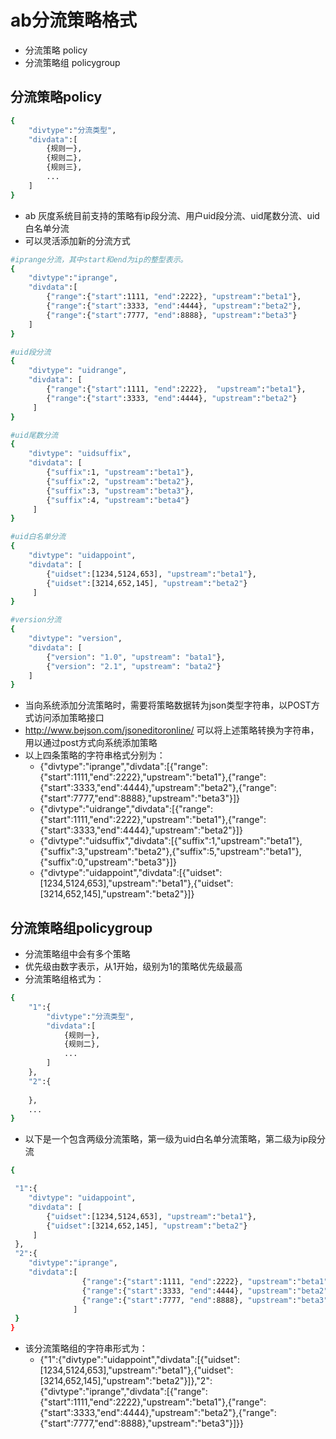 ab分流策略格式
======================

* 分流策略 policy
* 分流策略组 policygroup

分流策略policy
--------------------------

```bash
{
    "divtype":"分流类型",
    "divdata":[
        {规则一},
        {规则二},
        {规则三},
        ...
    ]
}
```

* ab 灰度系统目前支持的策略有ip段分流、用户uid段分流、uid尾数分流、uid白名单分流    
* 可以灵活添加新的分流方式

```bash
#iprange分流，其中start和end为ip的整型表示。
{
	"divtype":"iprange",
	"divdata":[
		{"range":{"start":1111, "end":2222}, "upstream":"beta1"},
		{"range":{"start":3333, "end":4444}, "upstream":"beta2"},
		{"range":{"start":7777, "end":8888}, "upstream":"beta3"}
	]
}
```

```bash
#uid段分流
{
	"divtype": "uidrange",
	"divdata": [
		{"range":{"start":1111, "end":2222},  "upstream":"beta1"},
		{"range":{"start":3333, "end":4444}, "upstream":"beta2"}
   	 ]    
}
```

```bash
#uid尾数分流
{
	"divtype": "uidsuffix",
	"divdata": [
		{"suffix":1, "upstream":"beta1"},
		{"suffix":2, "upstream":"beta2"},
		{"suffix":3, "upstream":"beta3"},
		{"suffix":4, "upstream":"beta4"}
   	 ]    
}
```

```bash
#uid白名单分流	
{
	"divtype": "uidappoint",
	"divdata": [
		{"uidset":[1234,5124,653], "upstream":"beta1"},
		{"uidset":[3214,652,145], "upstream":"beta2"}
   	 ]    
}
```

```bash
#version分流
{
    "divtype": "version",
    "divdata": [
        {"version": "1.0", "upstream": "bata1"},
        {"version": "2.1", "upstream": "bata2"}
    ]
}
```

* 当向系统添加分流策略时，需要将策略数据转为json类型字符串，以POST方式访问添加策略接口
* http://www.bejson.com/jsoneditoronline/  可以将上述策略转换为字符串，用以通过post方式向系统添加策略
* 以上四条策略的字符串格式分别为：
    * {"divtype":"iprange","divdata":[{"range":{"start":1111,"end":2222},"upstream":"beta1"},{"range":{"start":3333,"end":4444},"upstream":"beta2"},{"range":{"start":7777,"end":8888},"upstream":"beta3"}]}
    * {"divtype":"uidrange","divdata":[{"range":{"start":1111,"end":2222},"upstream":"beta1"},{"range":{"start":3333,"end":4444},"upstream":"beta2"}]}
    * {"divtype":"uidsuffix","divdata":[{"suffix":1,"upstream":"beta1"},{"suffix":3,"upstream":"beta2"},{"suffix":5,"upstream":"beta1"},{"suffix":0,"upstream":"beta3"}]}
    * {"divtype":"uidappoint","divdata":[{"uidset":[1234,5124,653],"upstream":"beta1"},{"uidset":[3214,652,145],"upstream":"beta2"}]}


分流策略组policygroup
--------------------------

* 分流策略组中会有多个策略
* 优先级由数字表示，从1开始，级别为1的策略优先级最高
* 分流策略组格式为：

```bash
{
    "1":{
        "divtype":"分流类型",
        "divdata":[
            {规则一},
            {规则二},
            ...
        ]
    },
    "2":{
    
    },
    ...
}
```
* 以下是一个包含两级分流策略，第一级为uid白名单分流策略，第二级为ip段分流

```bash
{

 "1":{
	"divtype": "uidappoint",
	"divdata": [
		{"uidset":[1234,5124,653], "upstream":"beta1"},
		{"uidset":[3214,652,145], "upstream":"beta2"}
   	 ]    
 },
 "2":{
    "divtype":"iprange",
    "divdata":[
                {"range":{"start":1111, "end":2222}, "upstream":"beta1"},
                {"range":{"start":3333, "end":4444}, "upstream":"beta2"},
                {"range":{"start":7777, "end":8888}, "upstream":"beta3"}
              ]
 }
}
```
* 该分流策略组的字符串形式为：
    * {"1":{"divtype":"uidappoint","divdata":[{"uidset":[1234,5124,653],"upstream":"beta1"},{"uidset":[3214,652,145],"upstream":"beta2"}]},"2":{"divtype":"iprange","divdata":[{"range":{"start":1111,"end":2222},"upstream":"beta1"},{"range":{"start":3333,"end":4444},"upstream":"beta2"},{"range":{"start":7777,"end":8888},"upstream":"beta3"}]}}


